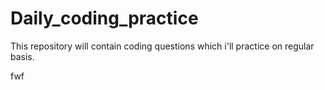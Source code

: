# Daily_coding_practice
This repository will contain coding questions which i'll practice on regular basis. 





fwf
